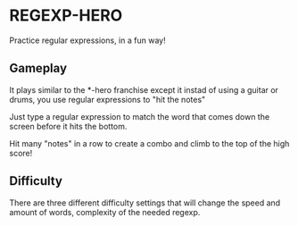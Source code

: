 # REGEXP-HERO

Practice regular expressions, in a fun way!

## Gameplay

It plays similar to the *-hero franchise except it instad of using a
guitar or drums, you use regular expressions to "hit the notes"

Just type a regular expression to match the word that comes down the screen before
it hits the bottom.

Hit many "notes" in a row to create a combo and climb to the top of the high score!

## Difficulty

There are three different difficulty settings that will change the speed and amount of words, complexity of the needed regexp.
